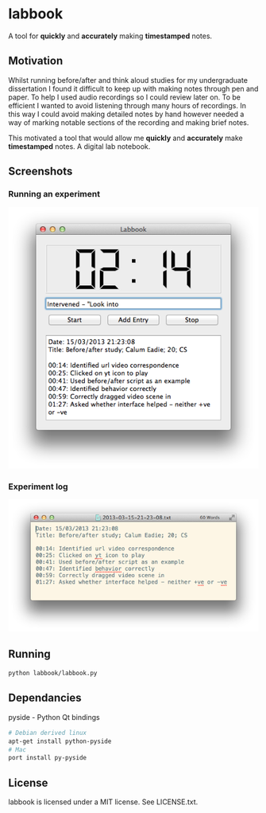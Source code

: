 # labbook

A tool for **quickly** and **accurately** making **timestamped** notes.

## Motivation

Whilst running before/after and think aloud studies for my undergraduate dissertation I found it difficult to keep up with making notes through pen and paper. To help I used audio recordings so I could review later on. To be efficient I wanted to avoid listening through many hours of recordings. In this way I could avoid making detailed notes by hand however needed a way of marking notable sections of the recording and making brief notes.

This motivated a tool that would allow me **quickly** and **accurately** make **timestamped** notes. A digital lab notebook.

## Screenshots

### Running an experiment

![Running an experiment](screenshots/running-experiment.png)

### Experiment log

![Experiment log](screenshots/experiment-log.png)

## Running

```sh
python labbook/labbook.py
```

## Dependancies

pyside - Python Qt bindings

```sh
# Debian derived linux
apt-get install python-pyside
# Mac
port install py-pyside
```

## License

labbook is licensed under a MIT license. See LICENSE.txt.
